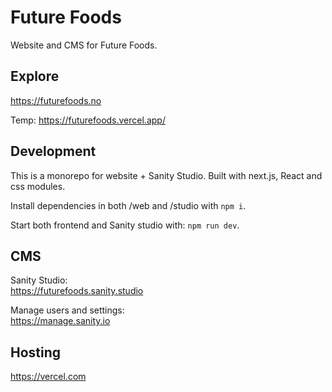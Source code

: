 # Future Foods

Website and CMS for Future Foods.

## Explore

https://futurefoods.no

Temp: https://futurefoods.vercel.app/

## Development

This is a monorepo for website + Sanity Studio. Built with next.js, React and css modules.

Install dependencies in both /web and /studio with `npm i`.

Start both frontend and Sanity studio with: `npm run dev`.

## CMS

Sanity Studio:<br />
https://futurefoods.sanity.studio

Manage users and settings:<br />
https://manage.sanity.io

## Hosting

https://vercel.com
